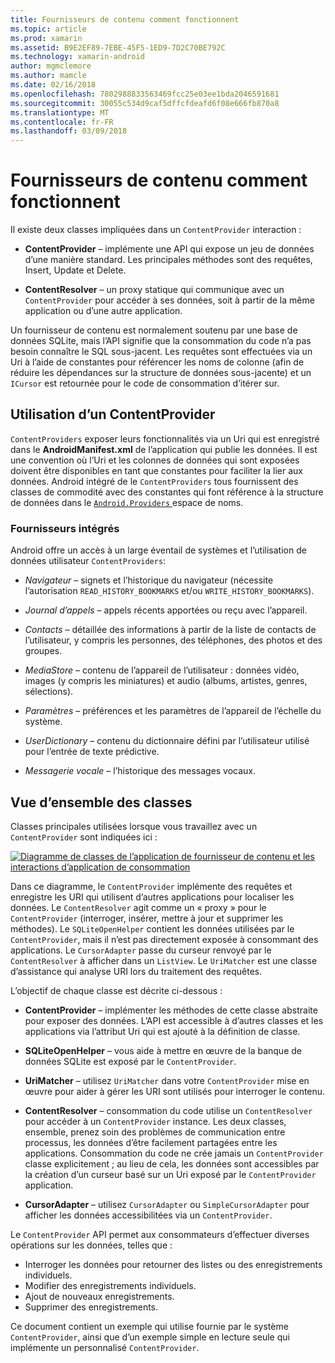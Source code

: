 ```yaml
---
title: Fournisseurs de contenu comment fonctionnent
ms.topic: article
ms.prod: xamarin
ms.assetid: B9E2EF89-7EBE-45F5-1ED9-7D2C70BE792C
ms.technology: xamarin-android
author: mgmclemore
ms.author: mamcle
ms.date: 02/16/2018
ms.openlocfilehash: 7802988833563469fcc25e03ee1bda2046591681
ms.sourcegitcommit: 30055c534d9caf5dffcfdeafd6f08e666fb870a8
ms.translationtype: MT
ms.contentlocale: fr-FR
ms.lasthandoff: 03/09/2018
---
```

# <a name="how-content-providers-work"></a>Fournisseurs de contenu comment fonctionnent

Il existe deux classes impliquées dans un `ContentProvider` interaction :

- **ContentProvider** &ndash; implémente une API qui expose un jeu de données d’une manière standard. Les principales méthodes sont des requêtes, Insert, Update et Delete.

- **ContentResolver** &ndash; un proxy statique qui communique avec un `ContentProvider` pour accéder à ses données, soit à partir de la même application ou d’une autre application.

Un fournisseur de contenu est normalement soutenu par une base de données SQLite, mais l’API signifie que la consommation du code n’a pas besoin connaître le SQL sous-jacent. Les requêtes sont effectuées via un Uri à l’aide de constantes pour référencer les noms de colonne (afin de réduire les dépendances sur la structure de données sous-jacente) et un `ICursor` est retournée pour le code de consommation d’itérer sur.


## <a name="consuming-a-contentprovider"></a>Utilisation d’un ContentProvider

`ContentProviders` exposer leurs fonctionnalités via un Uri qui est enregistré dans le **AndroidManifest.xml** de l’application qui publie les données. Il est une convention où l’Uri et les colonnes de données qui sont exposées doivent être disponibles en tant que constantes pour faciliter la lier aux données. Android intégré de le `ContentProviders` tous fournissent des classes de commodité avec des constantes qui font référence à la structure de données dans le [ `Android.Providers` ](https://developer.xamarin.com/api/namespace/Android.Provider/) espace de noms.



### <a name="built-in-providers"></a>Fournisseurs intégrés

Android offre un accès à un large éventail de systèmes et l’utilisation de données utilisateur `ContentProviders`:

- *Navigateur* &ndash; signets et l’historique du navigateur (nécessite l’autorisation `READ_HISTORY_BOOKMARKS` et/ou `WRITE_HISTORY_BOOKMARKS`).

- *Journal d’appels* &ndash; appels récents apportées ou reçu avec l’appareil.

- *Contacts* &ndash; détaillée des informations à partir de la liste de contacts de l’utilisateur, y compris les personnes, des téléphones, des photos et des groupes.

- *MediaStore* &ndash; contenu de l’appareil de l’utilisateur : données vidéo, images (y compris les miniatures) et audio (albums, artistes, genres, sélections).

- *Paramètres* &ndash; préférences et les paramètres de l’appareil de l’échelle du système.

- *UserDictionary* &ndash; contenu du dictionnaire défini par l’utilisateur utilisé pour l’entrée de texte prédictive.

- *Messagerie vocale* &ndash; l’historique des messages vocaux.



## <a name="classes-overview"></a>Vue d’ensemble des classes

Classes principales utilisées lorsque vous travaillez avec un `ContentProvider` sont indiquées ici :

[![Diagramme de classes de l’application de fournisseur de contenu et les interactions d’application de consommation](how-it-works-images/classdiagram1.png)](how-it-works-images/classdiagram1.png#lightbox)

Dans ce diagramme, le `ContentProvider` implémente des requêtes et enregistre les URI qui utilisent d’autres applications pour localiser les données. Le `ContentResolver` agit comme un « proxy » pour le `ContentProvider` (interroger, insérer, mettre à jour et supprimer les méthodes). Le `SQLiteOpenHelper` contient les données utilisées par le `ContentProvider`, mais il n’est pas directement exposée à consommant des applications.
Le `CursorAdapter` passe du curseur renvoyé par le `ContentResolver` à afficher dans un `ListView`. Le `UriMatcher` est une classe d’assistance qui analyse URI lors du traitement des requêtes.

L’objectif de chaque classe est décrite ci-dessous :

- **ContentProvider** &ndash; implémenter les méthodes de cette classe abstraite pour exposer des données. L’API est accessible à d’autres classes et les applications via l’attribut Uri qui est ajouté à la définition de classe.

- **SQLiteOpenHelper** &ndash; vous aide à mettre en œuvre de la banque de données SQLite est exposé par le `ContentProvider`.

- **UriMatcher** &ndash; utilisez `UriMatcher` dans votre `ContentProvider` mise en œuvre pour aider à gérer les URI sont utilisés pour interroger le contenu.

- **ContentResolver** &ndash; consommation du code utilise un `ContentResolver` pour accéder à un `ContentProvider` instance. Les deux classes, ensemble, prenez soin des problèmes de communication entre processus, les données d’être facilement partagées entre les applications. Consommation du code ne crée jamais un `ContentProvider` classe explicitement ; au lieu de cela, les données sont accessibles par la création d’un curseur basé sur un Uri exposé par le `ContentProvider` application.

- **CursorAdapter** &ndash; utilisez `CursorAdapter` ou `SimpleCursorAdapter` pour afficher les données accessibilitées via un `ContentProvider`.

Le `ContentProvider` API permet aux consommateurs d’effectuer diverses opérations sur les données, telles que :

-  Interroger les données pour retourner des listes ou des enregistrements individuels.
-  Modifier des enregistrements individuels.
-  Ajout de nouveaux enregistrements.
-  Supprimer des enregistrements.

Ce document contient un exemple qui utilise fournie par le système `ContentProvider`, ainsi que d’un exemple simple en lecture seule qui implémente un personnalisé `ContentProvider`.

